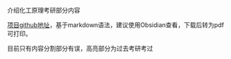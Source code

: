 介绍化工原理考研部分内容

[项目github地址](https://github.com/hhlans/INFO)，基于markdown语法，建议使用Obsidian查看，下载后转为pdf可打印。

目前只有内容分割部分有误，高亮部分为过去考研考过